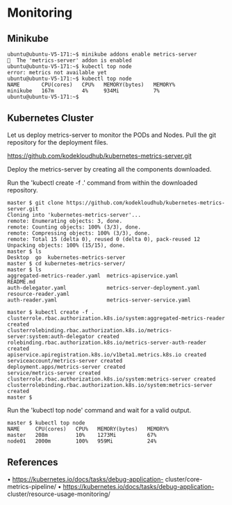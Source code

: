 # Monitoring

## Minikube

```
ubuntu@ubuntu-V5-171:~$ minikube addons enable metrics-server
🌟  The 'metrics-server' addon is enabled
ubuntu@ubuntu-V5-171:~$ kubectl top node
error: metrics not available yet
ubuntu@ubuntu-V5-171:~$ kubectl top node
NAME       CPU(cores)   CPU%   MEMORY(bytes)   MEMORY%   
minikube   167m         4%     934Mi           7%        
ubuntu@ubuntu-V5-171:~$ 
```

## Kubernetes Cluster

Let us deploy metrics-server to monitor the PODs and Nodes. Pull the git repository for the deployment files.

https://github.com/kodekloudhub/kubernetes-metrics-server.git

Deploy the metrics-server by creating all the components downloaded.


Run the 'kubectl create -f .' command from within the downloaded repository.


```
master $ git clone https://github.com/kodekloudhub/kubernetes-metrics-server.git
Cloning into 'kubernetes-metrics-server'...
remote: Enumerating objects: 3, done.
remote: Counting objects: 100% (3/3), done.
remote: Compressing objects: 100% (3/3), done.
remote: Total 15 (delta 0), reused 0 (delta 0), pack-reused 12
Unpacking objects: 100% (15/15), done.
master $ ls
Desktop  go  kubernetes-metrics-server
master $ cd kubernetes-metrics-server/
master $ ls
aggregated-metrics-reader.yaml  metrics-apiservice.yaml         README.md
auth-delegator.yaml             metrics-server-deployment.yaml  resource-reader.yaml
auth-reader.yaml                metrics-server-service.yaml

master $ kubectl create -f .
clusterrole.rbac.authorization.k8s.io/system:aggregated-metrics-reader created
clusterrolebinding.rbac.authorization.k8s.io/metrics-server:system:auth-delegator created
rolebinding.rbac.authorization.k8s.io/metrics-server-auth-reader created
apiservice.apiregistration.k8s.io/v1beta1.metrics.k8s.io created
serviceaccount/metrics-server created
deployment.apps/metrics-server created
service/metrics-server created
clusterrole.rbac.authorization.k8s.io/system:metrics-server created
clusterrolebinding.rbac.authorization.k8s.io/system:metrics-server created
master $
```
Run the 'kubectl top node' command and wait for a valid output.

```
master $ kubectl top node
NAME     CPU(cores)   CPU%   MEMORY(bytes)   MEMORY%
master   208m         10%    1273Mi          67%
node01   2000m        100%   959Mi           24%
```

## References
• https://kubernetes.io/docs/tasks/debug-application-
cluster/core-metrics-pipeline/
• https://kubernetes.io/docs/tasks/debug-application-
cluster/resource-usage-monitoring/


